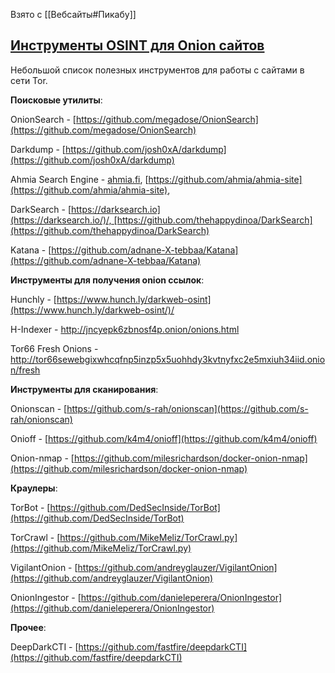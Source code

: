 
Взято с [[Вебсайты#Пикабу]]
## [Инструменты OSINT для Onion сайтов](https://pikabu.ru/story/instrumentyi_osint_dlya_onion_saytov_10360466)⁠⁠

Небольшой список полезных инструментов для работы с сайтами в сети Tor.

**Поисковые утилиты**:

OnionSearch - [https://github.com/megadose/OnionSearch](https://github.com/megadose/OnionSearch)

Darkdump - [https://github.com/josh0xA/darkdump](https://github.com/josh0xA/darkdump)

Ahmia Search Engine - [ahmia.fi](http://ahmia.fi/), [https://github.com/ahmia/ahmia-site](https://github.com/ahmia/ahmia-site),

DarkSearch - [https://darksearch.io](https://darksearch.io/)/, [https://github.com/thehappydinoa/DarkSearch](https://github.com/thehappydinoa/DarkSearch)

Katana - [https://github.com/adnane-X-tebbaa/Katana](https://github.com/adnane-X-tebbaa/Katana)

**Инструменты для получения onion ссылок**:

Hunchly - [https://www.hunch.ly/darkweb-osint](https://www.hunch.ly/darkweb-osint/)/

H-Indexer - http://jncyepk6zbnosf4p.onion/onions.html

Tor66 Fresh Onions - http://tor66sewebgixwhcqfnp5inzp5x5uohhdy3kvtnyfxc2e5mxiuh34iid.onion/fresh

**Инструменты для сканирования**:

Onionscan - [https://github.com/s-rah/onionscan](https://github.com/s-rah/onionscan)

Onioff - [https://github.com/k4m4/onioff](https://github.com/k4m4/onioff)

Onion-nmap - [https://github.com/milesrichardson/docker-onion-nmap](https://github.com/milesrichardson/docker-onion-nmap)

**Краулеры**:

TorBot - [https://github.com/DedSecInside/TorBot](https://github.com/DedSecInside/TorBot)

TorCrawl - [https://github.com/MikeMeliz/TorCrawl.py](https://github.com/MikeMeliz/TorCrawl.py)

VigilantOnion - [https://github.com/andreyglauzer/VigilantOnion](https://github.com/andreyglauzer/VigilantOnion)

OnionIngestor - [https://github.com/danieleperera/OnionIngestor](https://github.com/danieleperera/OnionIngestor)

**Прочее**:

DeepDarkCTI - [https://github.com/fastfire/deepdarkCTI](https://github.com/fastfire/deepdarkCTI)
